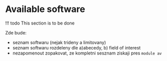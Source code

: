 # Available software


!!! todo
    This section is to be done

Zde bude:

- seznam softwaru (nejak trideny a limitovany)
- seznam softwaru rozdeleny dle a)abecedy, b) field of interest
- nezapomenout zopakovat, ze kompletni sesznam ziskaji pres `module av`



